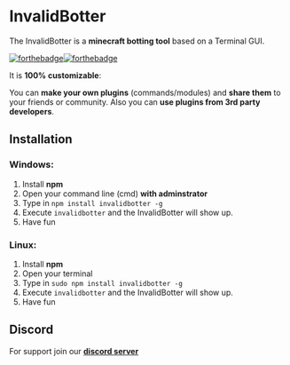 # InvalidBotter
The InvalidBotter is a **minecraft botting tool** based on a Terminal GUI.

[![forthebadge](https://forthebadge.com/images/badges/made-with-typescript.svg)](https://forthebadge.com)[![forthebadge](https://forthebadge.com/images/badges/open-source.svg)](https://forthebadge.com) 

It is **100% customizable**:

You can **make your own plugins** (commands/modules)
and **share them** to your friends or community.
Also you can **use plugins from 3rd party developers**.

## Installation

### Windows:
1. Install **npm**
2. Open your command line (cmd) **with adminstrator**
3. Type in ``npm install invalidbotter -g``
4. Execute ``invalidbotter`` and the InvalidBotter will show up.
5. Have fun

### Linux:
1. Install **npm**
2. Open your terminal
3. Type in ``sudo npm install invalidbotter -g``
4. Execute ``invalidbotter`` and the InvalidBotter will show up.
5. Have fun

## Discord

For support join our [**discord server**](https://discord.gg/AbQtPjv9nq)
